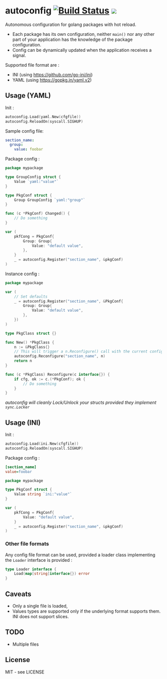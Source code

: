 # autoconfig  [![Build Status](https://travis-ci.org/jfbus/autoconfig.svg)](https://travis-ci.org/jfbus/autoconfig) [![](https://godoc.org/github.com/jfbus/autoconfig?status.svg)](http://godoc.org/github.com/jfbus/autoconfig)

Autonomous configuration for golang packages with hot reload.

* Each package has its own configuration, neither `main()` nor any other part of your application has the knowledge of the package configuration. 
* Config can be dynamically updated when the application receives a signal.

Supported file format are :

* INI (using https://github.com/go-ini/ini)
* YAML (using https://gopkg.in/yaml.v2)

## Usage (YAML)

Init :

```go
autoconfig.Load(yaml.New(cfgfile))
autoconfig.ReloadOn(syscall.SIGHUP)
```

Sample config file:

```yaml
section_name:
  group:
    value: foobar
```

Package config :

```go
package mypackage

type GroupConfig struct {
	Value `yaml:"value"`
}

type PkgConf struct {
	Group GroupConfig `yaml:"group"`
}

func (c *PkgConf) Changed() {
	// Do something
}

var (
	pkfCong = PkgConf{
		Group: Group{
			Value: "default value",
		},
	}
	_ = autoconfig.Register("section_name", &pkgConf)
)
```

Instance config :

```go
package mypackage

var (
	// Set defaults
	_ = autoconfig.Register("section_name", &PkgConf{
		Group: Group{
			Value: "default value",
		},
	})
)

type PkgClass struct {}

func New() *PkgClass {
	n := &PkgClass{}
	// This will trigger a n.Reconfigure() call with the current config
	autoconfig.Reconfigure("section_name", n)
	return n
}

func (c *PkgClass) Reconfigure(c interface{}) {
	if cfg, ok := c.(*PkgConf); ok {
		// Do something
	}
}
```

_autoconfig will cleanly Lock/Unlock your structs provided they implement `sync.Locker`_


## Usage (INI)

Init :

```go
autoconfig.Load(ini.New(cfgfile))
autoconfig.ReloadOn(syscall.SIGHUP)
```

Package config :

```ini
[section_name]
value=foobar
```

```go
package mypackage

type PkgConf struct {
	Value string `ini:"value"`
}

var (
	pkfCong = PkgConf{
		Value: "default value",
	}
	_ = autoconfig.Register("section_name", &pkgConf)
)
```

### Other file formats

Any config file format can be used, provided a loader class implementing the `Loader` interface is provided :

```go
type Loader interface {
	Load(map[string]interface{}) error
}
```

## Caveats

* Only a single file is loaded,
* Values types are supported only if the underlying format supports them. INI does not support slices.

## TODO

* Multiple files

## License

MIT - see LICENSE